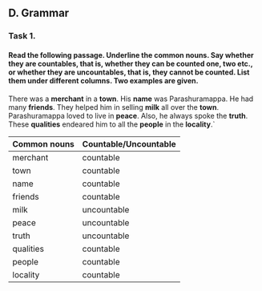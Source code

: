 ## D. Grammar
### Task 1. 
#### Read the following passage. Underline the common nouns. Say whether they are countables, that is, whether they can be counted one, two etc., or whether they are uncountables, that is, they cannot be counted. List them under different columns. Two examples are given.
There was a __merchant__ in a __town__. His __name__ was Parashuramappa. He had many __friends__. They helped him in selling __milk__ all over the __town__. Parashuramappa loved to live in __peace__. Also, he always spoke the __truth__. These __qualities__ endeared him to all the __people__ in the __locality__.`

| Common nouns | Countable/Uncountable|
|-|-|
|merchant| countable|
|town| countable|
|name| countable|
|friends|countable|
|milk|uncountable|
|peace|uncountable|
|truth|uncountable|
|qualities|countable|
|people|countable|
|locality|countable|

